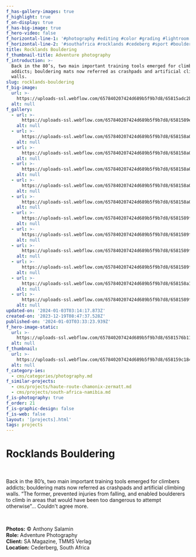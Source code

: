 ```yaml
---
f_has-gallery-images: true
f_highlight: true
f_on-display: true
f_has-big-image: true
f_hero-video: false
f_horizontal-line-1: '#photography #editing #color #grading #lightroom'
f_horizontal-line-2: '#southafrica #rocklands #cedeberg #sport #bouldering'
title: Rocklands Bouldering
f_thumbnail-title: Adventure photography
f_introduction: >-
  Back in the 80’s, two main important training tools emerged for climbers
  addicts; bouldering mats now referred as crashpads and artificial climbing
  walls.
slug: rocklands-bouldering
f_big-image:
  url: >-
    https://uploads-ssl.webflow.com/657840207424d689b5f9b7d8/65815adc2b404f4f37c79e14_highlgiht.jpg
  alt: null
f_gallery:
  - url: >-
      https://uploads-ssl.webflow.com/657840207424d689b5f9b7d8/6581589e2db8dd9746883107_img_south-africa_02.jpg
    alt: null
  - url: >-
      https://uploads-ssl.webflow.com/657840207424d689b5f9b7d8/658158a0a05b9703586f07c3_img_south-africa_05.jpg
    alt: null
  - url: >-
      https://uploads-ssl.webflow.com/657840207424d689b5f9b7d8/658158a0f2887113a4c7982a_img_south-africa_06.jpg
    alt: null
  - url: >-
      https://uploads-ssl.webflow.com/657840207424d689b5f9b7d8/658158a0a9915a25484f955a_img_south-africa_07.jpg
    alt: null
  - url: >-
      https://uploads-ssl.webflow.com/657840207424d689b5f9b7d8/658158a041501b68665cb7f2_img_south-africa_08.jpg
    alt: null
  - url: >-
      https://uploads-ssl.webflow.com/657840207424d689b5f9b7d8/658158a0d9f0b3d89c11431a_img_south-africa_09.jpg
    alt: null
  - url: >-
      https://uploads-ssl.webflow.com/657840207424d689b5f9b7d8/6581589f9bc86c0ec2ebfd33_img_south-africa_10.jpg
    alt: null
  - url: >-
      https://uploads-ssl.webflow.com/657840207424d689b5f9b7d8/6581589f946c0d9e786514f9_img_south-africa_11.jpg
    alt: null
  - url: >-
      https://uploads-ssl.webflow.com/657840207424d689b5f9b7d8/6581589fea74e8b64e52bb74_img_south-africa_14.jpg
    alt: null
  - url: >-
      https://uploads-ssl.webflow.com/657840207424d689b5f9b7d8/6581589fa11900005dc71b69_img_south-africa_13.jpg
    alt: null
  - url: >-
      https://uploads-ssl.webflow.com/657840207424d689b5f9b7d8/658158a1e103950e58f6d940_img_south-africa_12.jpg
    alt: null
  - url: >-
      https://uploads-ssl.webflow.com/657840207424d689b5f9b7d8/6581589fa5113138f3362029_img_south-africa_04.jpg
    alt: null
updated-on: '2024-01-03T03:14:17.873Z'
created-on: '2023-12-19T08:47:37.528Z'
published-on: '2024-01-03T03:33:23.939Z'
f_hero-image-static:
  url: >-
    https://uploads-ssl.webflow.com/657840207424d689b5f9b7d8/6581576b11e4fef2ecfff978_higlight.jpg
  alt: null
f_thumbnail:
  url: >-
    https://uploads-ssl.webflow.com/657840207424d689b5f9b7d8/658159c184a5125d9408f7db_thumbnail.jpg
  alt: null
f_category-ies:
  - cms/categories/photography.md
f_similar-projects:
  - cms/projects/haute-route-chamonix-zermatt.md
  - cms/projects/south-africa-namibia.md
f_is-photography: true
f_order: 21
f_is-graphic-design: false
f_is-web: false
layout: '[projects].html'
tags: projects
---
```


Rocklands Bouldering
====================

‍

Back in the 80’s, two main important training tools emerged for climbers addicts; bouldering mats now referred as crashpads and artificial climbing walls. “The former, prevented injuries from falling, and enabled boulderers to climb in areas that would have been too dangerous to attempt otherwise”... Couldn't agree more.

‍

**Photos:** © Anthony Salamin  
**Role:** Adventure Photography  
**Client:** SA Magazine, TMMS Verlag  
**Location:** Cederberg, South Africa
